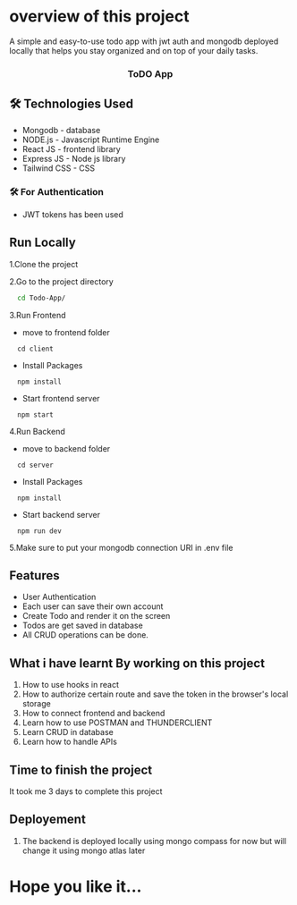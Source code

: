 # overview of this project
A simple and easy-to-use todo app with jwt auth and mongodb deployed locally that helps you stay organized and on top of your daily tasks.

<div align="center">

### ToDO App

</div>

## 🛠 Technologies Used
  - Mongodb - database
  - NODE.js - Javascript Runtime Engine
  - React JS - frontend library
  - Express JS - Node js library
  - Tailwind CSS - CSS 
  
  ### 🛠 For Authentication
  - JWT tokens has been used 
  
## Run Locally

1.Clone the project

2.Go to the project directory

```bash
  cd Todo-App/
```

3.Run Frontend 

- move to frontend folder

```npm
  cd client
```

- Install Packages

```npm
  npm install
```

- Start frontend server

```npm
  npm start
```

4.Run Backend

- move to backend folder

```npm
  cd server
```

- Install Packages

```npm
  npm install
```

- Start backend server

```npm
  npm run dev
```

5.Make sure to put your mongodb connection URI in .env file

## Features

- User Authentication
- Each user can save their own account
- Create Todo and render it on the screen
- Todos are get saved in database
- All CRUD operations can be done.

## What i have learnt By working on this project
1. How to use hooks in react  
2. How to authorize certain route and save the token in the browser's local storage
2. How to connect frontend and backend
3. Learn how to use POSTMAN and THUNDERCLIENT
4. Learn CRUD in database
5. Learn how to handle APIs

## Time to finish the project

It took me 3 days to complete this project

## Deployement 
1. The backend is deployed locally using mongo compass for now but will change it using mongo atlas later

# Hope you like it...
